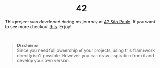 
<h1 align="center"><b> 42</b></h1>

This project was developed during my journey at [42 São Paulo](https://github.com/42sp). If you want to see more checkout [this](https://github.com/brenohildebrand/42). Enjoy!

</br>

> **Disclaimer**  
Since you need full ownership of your projects, using this framework directly isn't possible. However, you can draw inspiration from it and develop your own version.